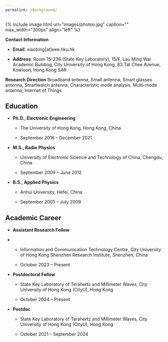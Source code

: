 ```yaml
---
permalink: /Background/
---
```


{% include image.html url="images/photoo.jpg" caption="" max_width="300px" align="left" %}


**Contact Information**
- **Email**: xiaobing[at]eee.hku.hk
  
- **Address**: Room 15-236 (State Key Laboratory), 15/F, Lau Ming Wai Academic Building, City University of Hong Kong, 83 Tat Chee Avenue, Kowloon, Hong Kong SAR

**Research Direction**
Broadband antenna, Small antenna, Smart glasses antenna, Smartwatch antenna, Characteristic mode analysis, Multi-mode antenna, Internet of Things

## Education

- **Ph.D., Electronic Engineering**
  
  - The University of Hong Kong, Hong Kong, China
    
  - September 2016 – December 2021

- **M.S., Radio Physics**
  
  - University of Electronic Science and Technology of China, Chengdu, China
    
  - September 2009 – June 2012

- **B.S., Applied Physics**
  
  - Anhui University, Hefei, China
    
  - September 2005 – July 2009

## Academic Career

- **Assistant Research Fellow**
- 
  - Information and Communication Technology Centre, City University of Hong Kong Shenzhen Research Institute, Shenzhen, China
    
  - October 2023 – Present

- **Postdoctoral Fellow**
  
  - State Key Laboratory of Terahertz and Millimeter Waves, City University of Hong Kong (CityU), Hong Kong
    
  - October 2024 – Present

- **Postdoc**
  
  - State Key Laboratory of Terahertz and Millimeter Waves, City University of Hong Kong (CityU), Hong Kong
    
  - October 2021 – September 2024









